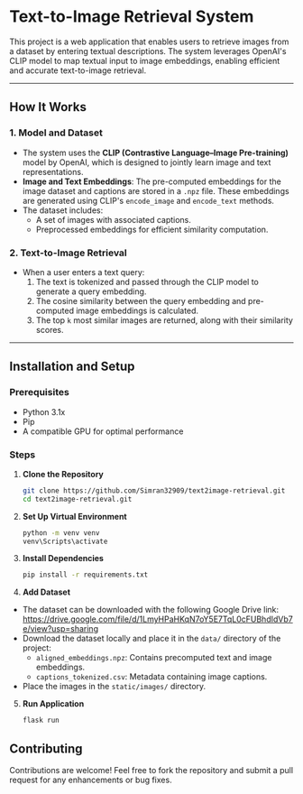 # Text-to-Image Retrieval System

This project is a web application that enables users to retrieve images from a dataset by entering textual descriptions. The system leverages OpenAI's CLIP model to map textual input to image embeddings, enabling efficient and accurate text-to-image retrieval.

---

## How It Works

### 1. **Model and Dataset**
- The system uses the **CLIP (Contrastive Language–Image Pre-training)** model by OpenAI, which is designed to jointly learn image and text representations.
- **Image and Text Embeddings**: The pre-computed embeddings for the image dataset and captions are stored in a `.npz` file. These embeddings are generated using CLIP's `encode_image` and `encode_text` methods.
- The dataset includes:
    - A set of images with associated captions.
    - Preprocessed embeddings for efficient similarity computation.

### 2. **Text-to-Image Retrieval**
- When a user enters a text query:
    1. The text is tokenized and passed through the CLIP model to generate a query embedding.
    2. The cosine similarity between the query embedding and pre-computed image embeddings is calculated.
    3. The top `k` most similar images are returned, along with their similarity scores.

---

## Installation and Setup

### Prerequisites
- Python 3.1x
- Pip
- A compatible GPU for optimal performance

### Steps
1. **Clone the Repository**
   ```bash
   git clone https://github.com/Simran32909/text2image-retrieval.git
   cd text2image-retrieval.git

2. **Set Up Virtual Environment**
   ```bash
   python -m venv venv
   venv\Scripts\activate

3. **Install Dependencies**
   ```bash
   pip install -r requirements.txt

4. **Add Dataset**
- The dataset can be downloaded with the following Google Drive link: https://drive.google.com/file/d/1LmyHPaHKqN7oY5E7TqL0cFUBhdIdVb7e/view?usp=sharing
- Download the dataset locally and place it in the `data/` directory of the project:
    - `aligned_embeddings.npz`: Contains precomputed text and image embeddings.
    - `captions_tokenized.csv`: Metadata containing image captions.
- Place the images in the `static/images/` directory.

5. **Run Application**
   ```bash
   flask run

## Contributing
Contributions are welcome! Feel free to fork the repository and submit a pull request for any enhancements or bug fixes.
